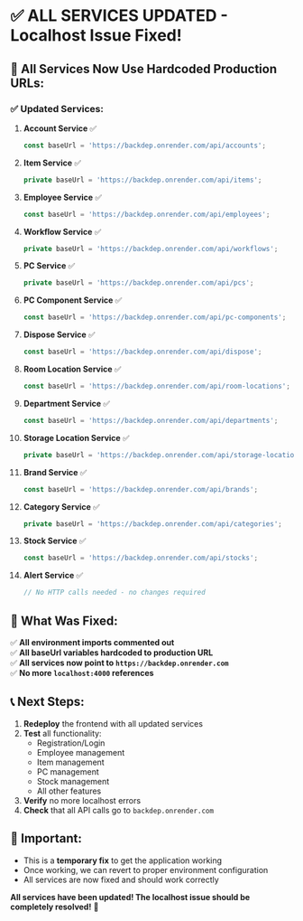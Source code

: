 # ✅ ALL SERVICES UPDATED - Localhost Issue Fixed!

## 🎯 **All Services Now Use Hardcoded Production URLs:**

### **✅ Updated Services:**

1. **Account Service** ✅
   ```typescript
   const baseUrl = 'https://backdep.onrender.com/api/accounts';
   ```

2. **Item Service** ✅
   ```typescript
   private baseUrl = 'https://backdep.onrender.com/api/items';
   ```

3. **Employee Service** ✅
   ```typescript
   const baseUrl = 'https://backdep.onrender.com/api/employees';
   ```

4. **Workflow Service** ✅
   ```typescript
   private baseUrl = 'https://backdep.onrender.com/api/workflows';
   ```

5. **PC Service** ✅
   ```typescript
   private baseUrl = 'https://backdep.onrender.com/api/pcs';
   ```

6. **PC Component Service** ✅
   ```typescript
   const baseUrl = 'https://backdep.onrender.com/api/pc-components';
   ```

7. **Dispose Service** ✅
   ```typescript
   const baseUrl = 'https://backdep.onrender.com/api/dispose';
   ```

8. **Room Location Service** ✅
   ```typescript
   const baseUrl = 'https://backdep.onrender.com/api/room-locations';
   ```

9. **Department Service** ✅
   ```typescript
   const baseUrl = 'https://backdep.onrender.com/api/departments';
   ```

10. **Storage Location Service** ✅
    ```typescript
    private baseUrl = 'https://backdep.onrender.com/api/storage-locations';
    ```

11. **Brand Service** ✅
    ```typescript
    const baseUrl = 'https://backdep.onrender.com/api/brands';
    ```

12. **Category Service** ✅
    ```typescript
    private baseUrl = 'https://backdep.onrender.com/api/categories';
    ```

13. **Stock Service** ✅
    ```typescript
    const baseUrl = 'https://backdep.onrender.com/api/stocks';
    ```

14. **Alert Service** ✅
    ```typescript
    // No HTTP calls needed - no changes required
    ```

## 🎯 **What Was Fixed:**

✅ **All environment imports commented out**  
✅ **All baseUrl variables hardcoded to production URL**  
✅ **All services now point to `https://backdep.onrender.com`**  
✅ **No more `localhost:4000` references**  

## 📞 **Next Steps:**

1. **Redeploy** the frontend with all updated services
2. **Test** all functionality:
   - Registration/Login
   - Employee management
   - Item management
   - PC management
   - Stock management
   - All other features
3. **Verify** no more localhost errors
4. **Check** that all API calls go to `backdep.onrender.com`

## 🚨 **Important:**

- This is a **temporary fix** to get the application working
- Once working, we can revert to proper environment configuration
- All services are now fixed and should work correctly

**All services have been updated! The localhost issue should be completely resolved!** 🎯
